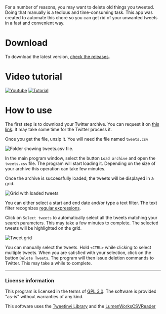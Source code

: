 For a number of reasons, you may want to delete old things you tweeted. Doing that manually is a tedious and time-consuming task. This app was created to automate this chore so you can get rid of your unwanted tweets in a fast and convenient way.

# Download

To download the latest version, [check the releases](https://github.com/fellipec/YuriTweetDeleter/releases).

# Video tutorial

[![Youtube](https://www.youtube.com/yt/img/logo_1x.png)](https://www.youtube.com/watch?v=YV0OdgZf8lM)
[![Tutorial](https://i.imgur.com/zuNMjEL.png)](https://www.youtube.com/watch?v=YV0OdgZf8lM)

# How to use

The first step is to download your Twitter archive. You can request it on [this link](https://twitter.com/settings/account). It may take some time for the Twitter process it.

Once you get the file, unzip it. You will need the file named `tweets.csv`

![Folder showing tweets.csv file.](https://i.imgur.com/2aXcUAA.png)

In the main program window, select the button `Load archive` and open the `tweets.csv` file. The program will start loading it. Depending on the size of your archive this operation can take few minutes.

Once the archive is successfully loaded, the tweets will be displayed in a grid.

![Grid with loaded tweets](https://i.imgur.com/BkoxWnp.png)

You can either select a start and end date and/or type a text filter. The text filter recognizes [regular expressions](https://en.wikipedia.org/wiki/Regular_expression). 

Click on `Select tweets` to automatically select all the tweets matching your search parameters. This may take a few minutes to complete. The selected tweets will be highlighted on the grid.

![Tweet grid](https://i.imgur.com/fBexzLT.png)

You can manually select the tweets. Hold `<CTRL>` while clicking to select multiple tweets. When you are satisfied with your selection, click on the button `Delete Tweets`. The program will then issue deletion commands to Twitter. This may take a while to complete. 


***

### License information

This program is licensed in the terms of [GPL 3.0](https://www.gnu.org/licenses/gpl-3.0.en.html). The software is provided "as-is" without warranties of any kind.

This software uses the [Tweetinvi Library](https://github.com/linvi/tweetinvi) and the [LumenWorksCSVReader](https://github.com/phatcher/CsvReader)
